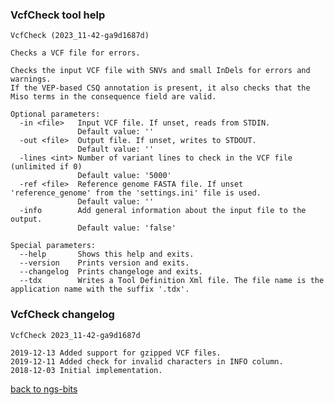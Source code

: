 ### VcfCheck tool help
	VcfCheck (2023_11-42-ga9d1687d)
	
	Checks a VCF file for errors.
	
	Checks the input VCF file with SNVs and small InDels for errors and warnings.
	If the VEP-based CSQ annotation is present, it also checks that the Miso terms in the consequence field are valid.
	
	Optional parameters:
	  -in <file>   Input VCF file. If unset, reads from STDIN.
	               Default value: ''
	  -out <file>  Output file. If unset, writes to STDOUT.
	               Default value: ''
	  -lines <int> Number of variant lines to check in the VCF file (unlimited if 0)
	               Default value: '5000'
	  -ref <file>  Reference genome FASTA file. If unset 'reference_genome' from the 'settings.ini' file is used.
	               Default value: ''
	  -info        Add general information about the input file to the output.
	               Default value: 'false'
	
	Special parameters:
	  --help       Shows this help and exits.
	  --version    Prints version and exits.
	  --changelog  Prints changeloge and exits.
	  --tdx        Writes a Tool Definition Xml file. The file name is the application name with the suffix '.tdx'.
	
### VcfCheck changelog
	VcfCheck 2023_11-42-ga9d1687d
	
	2019-12-13 Added support for gzipped VCF files.
	2019-12-11 Added check for invalid characters in INFO column.
	2018-12-03 Initial implementation.
[back to ngs-bits](https://github.com/imgag/ngs-bits)